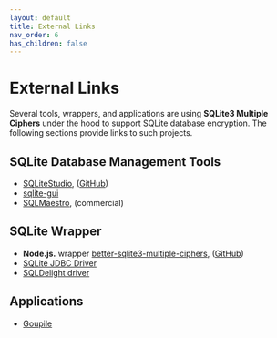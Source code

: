 ```yaml
---
layout: default
title: External Links
nav_order: 6
has_children: false
---
```

# External Links

Several tools, wrappers, and applications are using **SQLite3 Multiple Ciphers** under the hood to support SQLite database encryption. The following sections provide links to such projects.

## SQLite Database Management Tools

- [SQLiteStudio](https://sqlitestudio.pl), ([GitHub](https://github.com/pawelsalawa/sqlitestudio))
- [sqlite-gui](https://github.com/little-brother/sqlite-gui)
- [SQLMaestro](https://www.sqlmaestro.com), (commercial)

## SQLite Wrapper

- **Node.js.** wrapper [better-sqlite3-multiple-ciphers](https://www.npmjs.com/package/better-sqlite3-multiple-ciphers), ([GitHub](https://github.com/m4heshd/better-sqlite3-multiple-ciphers))
- [SQLite JDBC Driver](https://github.com/Willena/sqlite-jdbc-crypt)
- [SQLDelight driver](https://github.com/toxicity-io/sqlite-mc)

## Applications

- [Goupile](https://goupile.org/en/)
